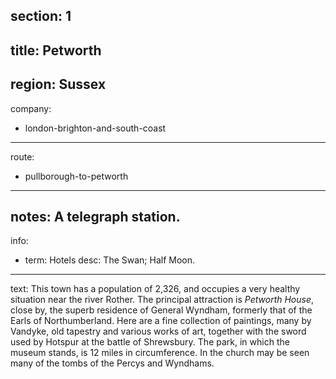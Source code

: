 section: 1
----
title: Petworth
----
region: Sussex
----
company:
- london-brighton-and-south-coast
----
route:
- pullborough-to-petworth
----
notes: A telegraph station.
----
info:
- term: Hotels
  desc: The Swan; Half Moon.
----
text: This town has a population of 2,326, and occupies a very healthy situation near the river Rother. The principal attraction is *Petworth House*, close by, the superb residence of General Wyndham, formerly that of the Earls of Northumberland. Here are a fine collection of paintings, many by Vandyke, old tapestry and various works of art, together with the sword used by Hotspur at the battle of Shrewsbury. The park, in which the museum stands, is 12 miles in circumference. In the church may be seen many of the tombs of the Percys and Wyndhams.
